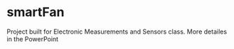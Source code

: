 # smartFan
Project built for Electronic Measurements and Sensors class. More detailes in the PowerPoint
